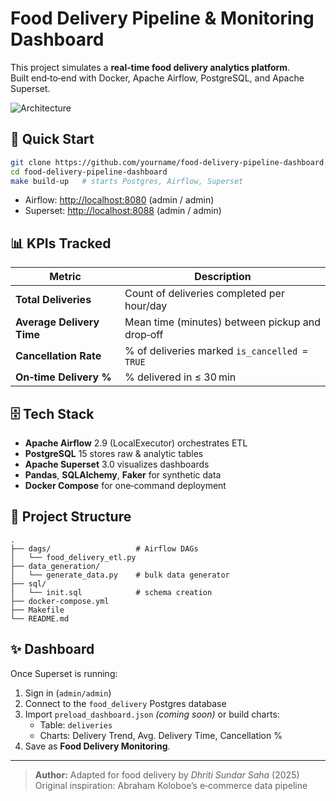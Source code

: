 # Food Delivery Pipeline & Monitoring Dashboard

This project simulates a **real‑time food delivery analytics platform**.  
Built end‑to‑end with Docker, Apache Airflow, PostgreSQL, and Apache Superset.

![Architecture](docs/architecture.png)

## 🚀 Quick Start
```bash
git clone https://github.com/yourname/food-delivery-pipeline-dashboard.git
cd food-delivery-pipeline-dashboard
make build-up   # starts Postgres, Airflow, Superset
```

- Airflow: <http://localhost:8080> (admin / admin)
- Superset: <http://localhost:8088> (admin / admin)

## 📊 KPIs Tracked
| Metric | Description |
|--------|-------------|
| **Total Deliveries** | Count of deliveries completed per hour/day |
| **Average Delivery Time** | Mean time (minutes) between pickup and drop‑off |
| **Cancellation Rate** | % of deliveries marked `is_cancelled = TRUE` |
| **On‑time Delivery %** | % delivered in ≤ 30 min |

## 🗄️ Tech Stack
- **Apache Airflow** 2.9 (LocalExecutor) orchestrates ETL
- **PostgreSQL** 15 stores raw & analytic tables
- **Apache Superset** 3.0 visualizes dashboards
- **Pandas**, **SQLAlchemy**, **Faker** for synthetic data
- **Docker Compose** for one‑command deployment

## 📂 Project Structure
```
.
├── dags/                   # Airflow DAGs
│   └── food_delivery_etl.py
├── data_generation/
│   └── generate_data.py    # bulk data generator
├── sql/
│   └── init.sql            # schema creation
├── docker-compose.yml
├── Makefile
└── README.md
```

## ✨ Dashboard
Once Superset is running:
1. Sign in (`admin/admin`)
2. Connect to the `food_delivery` Postgres database
3. Import `preload_dashboard.json` *(coming soon)* or build charts:
   - Table: `deliveries`
   - Charts: Delivery Trend, Avg. Delivery Time, Cancellation %
4. Save as **Food Delivery Monitoring**.

---

> **Author:** Adapted for food delivery by *Dhriti Sundar Saha* (2025)  
> Original inspiration: Abraham Koloboe’s e‑commerce data pipeline

